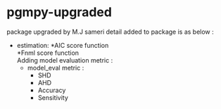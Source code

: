 # pgmpy-upgraded
package upgraded by M.J sameri detail added to package is as below :	
* estimation:
      *AIC score function 		
      *Fnml score function 	
Adding model evaluation metric :
  *  model_eval metric : 		
      * SHD
      * AHD
      * Accuracy
      * Sensitivity

